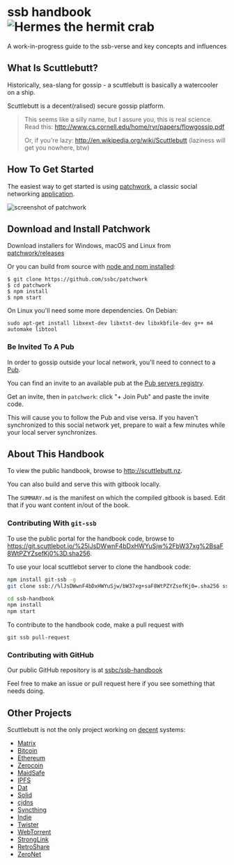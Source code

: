 # ssb handbook ![Hermes the hermit crab](assets/hermes.png)

A work-in-progress guide to the ssb-verse and key concepts and influences

## What Is Scuttlebutt?

Historically, sea-slang for gossip - a scuttlebutt is basically a watercooler on a ship.

Scuttlebutt is a decent(ralised) secure gossip platform.

> This seems like a silly name, but I assure you, this is real science. Read this: http://www.cs.cornell.edu/home/rvr/papers/flowgossip.pdf
>
> Or, if you're lazy: http://en.wikipedia.org/wiki/Scuttlebutt (laziness will get you nowhere, btw)

## How To Get Started

The easiest way to get started is using [patchwork](https://github.com/ssbc/patchwork), a classic social networking [application](./applications.md).

![screenshot of patchwork](./assets/patchwork.jpg)

## Download and Install Patchwork

Download installers for Windows, macOS and Linux from [patchwork/releases](https://github.com/ssbc/patchwork/releases)

Or you can build from source with [node and npm installed](https://github.com/creationix/nvm):

```shell
$ git clone https://github.com/ssbc/patchwork
$ cd patchwork
$ npm install
$ npm start
```

On Linux you'll need some more dependencies. On Debian:

```shell
sudo apt-get install libxext-dev libxtst-dev libxkbfile-dev g++ m4 automake libtool
```

### Be Invited To A Pub

In order to gossip outside your local network, you'll need to connect to a [Pub](./concepts/pub.md).

You can find an invite to an available pub at the [Pub servers registry](https://github.com/ssbc/scuttlebot/wiki/Pub-Servers).

Get an invite, then in `patchwork`: click "+ Join Pub" and paste the invite code.

This will cause you to follow the Pub and vise versa. If you haven't synchronized to this social network yet, prepare to wait a few minutes while your local server synchronizes.

## About This Handbook

To view the public handbook, browse to <http://scuttlebutt.nz>.

You can also build and serve this with gitbook locally.


The `SUMMARY.md` is the manifest on which the compiled gitbook is based. Edit that if you want content in/out of the book.

### Contributing With `git-ssb`

To use the public portal for the handbook code, browse to <https://git.scuttlebot.io/%25lJsDWwnF4bDxHWYuSjw%2FbW37xg%2BsaF8WtPZYZsefKj0%3D.sha256>.

To use your local scuttlebot server to clone the handbook code:

```bash
npm install git-ssb -g
git clone ssb://%lJsDWwnF4bDxHWYuSjw/bW37xg+saF8WtPZYZsefKj0=.sha256 ssb-handbook

cd ssb-handbook
npm install
npm start
```

To contribute to the handbook code, make a pull request with

```
git ssb pull-request
```

### Contributing with GitHub

Our public GitHub repository is at [ssbc/ssb-handbook](https://github.com/ssbc/ssb-handbook)

Feel free to make an issue or pull request here if you see something that needs doing.

## Other Projects

Scuttlebutt is not the only project working on [decent](glossary.md#decent) systems:

- [Matrix](http://matrix.org/)
- [Bitcoin](https://bitcoin.org/)
- [Ethereum](https://www.ethereum.org/)
- [Zerocoin](http://zerocoin.org/)
- [MaidSafe](http://maidsafe.net/)
- [IPFS](https://ipfs.io/)
- [Dat](http://datproject.org/)
- [Solid](https://github.com/solid/solid)
- [cjdns](https://github.com/cjdelisle/cjdns)
- [Syncthing](https://syncthing.net/)
- [Indie](https://ind.ie/)
- [Twister](http://twister.net.co/)
- [WebTorrent](https://webtorrent.io/)
- [StrongLink](https://github.com/btrask/stronglink)
- [RetroShare](http://retroshare.sourceforge.net)
- [ZeroNet](http://zeronet.io)
